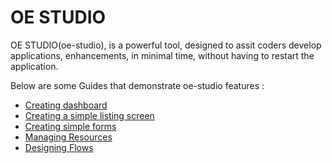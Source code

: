 # OE STUDIO

OE STUDIO(oe-studio), is a powerful tool, designed to assit coders develop applications, enhancements, in minimal time, without having to restart the application. 

Below are some  Guides that demonstrate oe-studio features :

* [Creating dashboard](create-dashboard.md)
* [Creating a simple listing screen](create-listing-screen.md)
* [Creating simple forms](create-forms.md)
* [Managing Resources](resource-manager.md)
* [Designing Flows](route-designer.md)